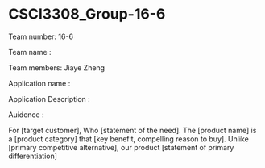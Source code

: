 # CSCI3308_Group-16-6

Team number: 16-6

Team name : 

Team members: Jiaye Zheng

Application name : 

Application Description :

Auidence : 



For [target customer], Who [statement of the need]. The [product name] is a [product category] that [key benefit, compelling reason to buy]. Unlike [primary competitive alternative], our product [statement of primary differentiation]
